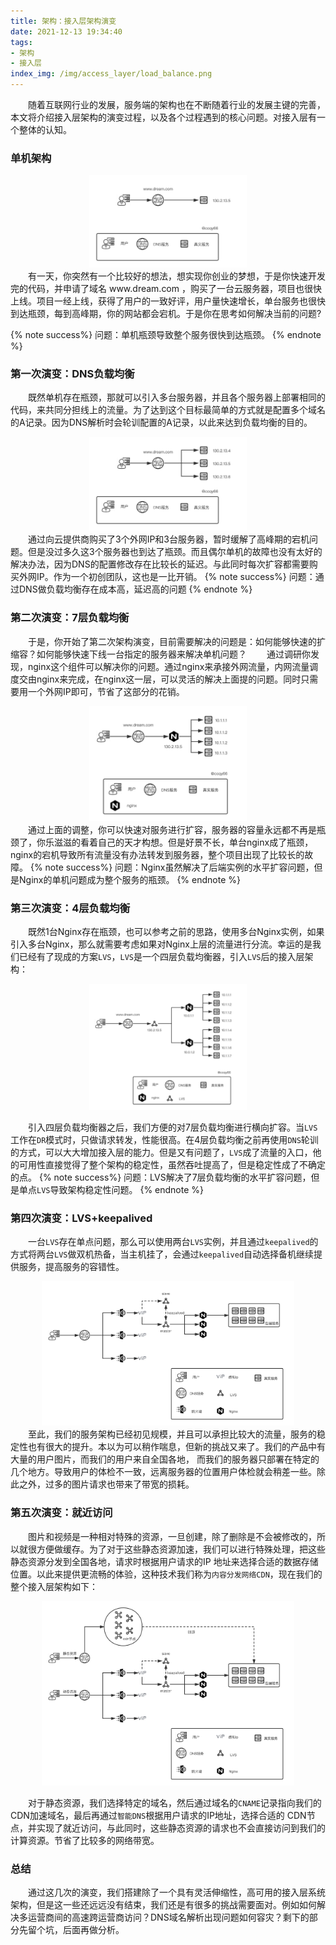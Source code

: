 ```yaml
---
title: 架构：接入层架构演变
date: 2021-12-13 19:34:40
tags:
- 架构
- 接入层
index_img: /img/access_layer/load_balance.png
---
```

&emsp;&emsp;随着互联网行业的发展，服务端的架构也在不断随着行业的发展主键的完善，本文将介绍接入层架构的演变过程，以及各个过程遇到的核心问题。对接入层有一个整体的认知。

### 单机架构
<center><img src="/img/access_layer/single_server.png" width="50%"></center>
&emsp;&emsp;有一天，你突然有一个比较好的想法，想实现你创业的梦想，于是你快速开发完的代码，并申请了域名 www.dream.com ，购买了一台云服务器，项目也很快上线。项目一经上线，获得了用户的一致好评，用户量快速增长，单台服务也很快到达瓶颈，每到高峰期，你的网站都会宕机。于是你在思考如何解决当前的问题?

{% note success%}
问题：单机瓶颈导致整个服务很快到达瓶颈。
{% endnote %}

### 第一次演变：DNS负载均衡
&emsp;&emsp;既然单机存在瓶颈，那就可以引入多台服务器，并且各个服务器上部署相同的代码，来共同分担线上的流量。为了达到这个目标最简单的方式就是配置多个域名的A记录。因为DNS解析时会轮训配置的A记录，以此来达到负载均衡的目的。
<center><img src="/img/access_layer/dns_balance.png" width="50%"></center>
&emsp;&emsp;通过向云提供商购买了3个外网IP和3台服务器，暂时缓解了高峰期的宕机问题。但是没过多久这3个服务器也到达了瓶颈。而且偶尔单机的故障也没有太好的解决办法，因为DNS的配置修改存在比较长的延迟。与此同时每次扩容都需要购买外网IP。作为一个初创团队，这也是一比开销。
{% note success%}
问题：通过DNS做负载均衡存在成本高，延迟高的问题
{% endnote %}

### 第二次演变：7层负载均衡
&emsp;&emsp;于是，你开始了第二次架构演变，目前需要解决的问题是：如何能够快速的扩缩容？如何能够快速下线一台指定的服务器来解决单机问题？
&emsp;&emsp;通过调研你发现，nginx这个组件可以解决你的问题。通过nginx来承接外网流量，内网流量调度交由nginx来完成，在nginx这一层，可以灵活的解决上面提的问题。同时只需要用一个外网IP即可，节省了这部分的花销。
<center><img src="/img/access_layer/seven_balance.png" width="50%"></center>
&emsp;&emsp;通过上面的调整，你可以快速对服务进行扩容，服务器的容量永远都不再是瓶颈了，你乐滋滋的看着自己的天才构想。但是好景不长，单台nginx成了瓶颈，nginx的宕机导致所有流量没有办法转发到服务器，整个项目出现了比较长的故障。
{% note success%}
问题：Nginx虽然解决了后端实例的水平扩容问题，但是Nginx的单机问题成为整个服务的瓶颈。
{% endnote %}

### 第三次演变：4层负载均衡
&emsp;&emsp;既然1台Nginx存在瓶颈，也可以参考之前的思路，使用多台Nginx实例，如果引入多台Nginx，那么就需要考虑如果对Nginx上层的流量进行分流。幸运的是我们已经有了现成的方案`LVS`，`LVS`是一个四层负载均衡器，引入`LVS`后的接入层架构：
<center><img src="/img/access_layer/lvs_balance.png" width="50%"></center>

&emsp;&emsp;引入四层负载均衡器之后，我们方便的对7层负载均衡进行横向扩容。当`LVS`工作在`DR`模式时，只做请求转发，性能很高。在4层负载均衡之前再使用`DNS`轮训的方式，可以大大增加接入层的能力。但是又有问题了，`LVS`成了流量的入口，他的可用性直接觉得了整个架构的稳定性，虽然吞吐提高了，但是稳定性成了不确定的点。
{% note success%}
问题：LVS解决了7层负载均衡的水平扩容问题，但是单点`LVS`导致架构稳定性问题。
{% endnote %}
### 第四次演变：LVS+keepalived
&emsp;&emsp;一台`LVS`存在单点问题，那么可以使用两台`LVS`实例，并且通过`keepalived`的方式将两台`LVS`做双机热备，当主机挂了，会通过`keepalived`自动选择备机继续提供服务，提高服务的容错性。
<center><img src="/img/access_layer/lvs_keepalived.png" width="80%"></center>
&emsp;&emsp;至此，我们的服务架构已经初见规模，并且可以承担比较大的流量，服务的稳定性也有很大的提升。本以为可以稍作喘息，但新的挑战又来了。我们的产品中有大量的用户图片，而我们的用户来自全国各地，
而我们的服务器只部署在特定的几个地方。导致用户的体检不一致，远离服务器的位置用户体检就会稍差一些。除此之外，过多的图片请求也带来了带宽的损耗。

### 第五次演变：就近访问
&emsp;&emsp;图片和视频是一种相对特殊的资源，一旦创建，除了删除是不会被修改的，所以就很方便做缓存。为了对于这些静态资源加速，我们可以进行特殊处理，把这些静态资源分发到全国各地，请求时根据用户请求的IP
地址来选择合适的数据存储位置。以此来提供更流畅的体验，这种技术我们称为`内容分发网络CDN`，现在我们的整个接入层架构如下：
<center><img src="/img/access_layer/cdn_balance.png" width="80%"></center>

&emsp;&emsp;对于静态资源，我们选择特定的域名，然后通过域名的`CNAME`记录指向我们的CDN加速域名，最后再通过`智能DNS`根据用户请求的IP地址，选择合适的 CDN节点，并实现了就近访问，与此同时，这些静态资源的请求也不会直接访问到我们的计算资源。节省了比较多的网络带宽。

### 总结
&emsp;&emsp;通过这几次的演变，我们搭建除了一个具有灵活伸缩性，高可用的接入层系统架构，但是这一些还远远没有结束，我们还是有很多的挑战需要面对。例如如何解决多运营商间的高速跨运营商访问？DNS域名解析出现问题如何容灾？剩下的部分先留个坑，后面再做分析。